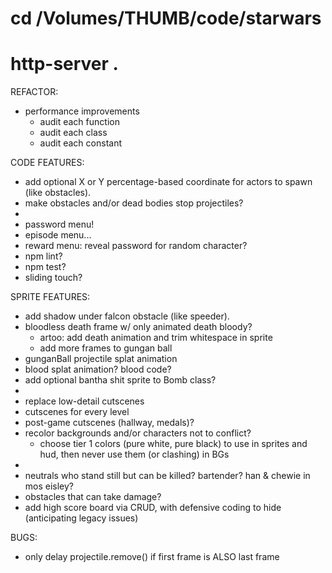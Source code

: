 # cd /Volumes/THUMB/code/starwars
# http-server .

REFACTOR:
* performance improvements
  * audit each function
  * audit each class
  * audit each constant

CODE FEATURES:
* add optional X or Y percentage-based coordinate for actors to spawn (like obstacles).
* make obstacles and/or dead bodies stop projectiles?
*
* password menu!
* episode menu...
* reward menu: reveal password for random character?
* npm lint?
* npm test?
* sliding touch?

SPRITE FEATURES:
* add shadow under falcon obstacle (like speeder).
* bloodless death frame w/ only animated death bloody?
  * artoo: add death animation and trim whitespace in sprite
  * add more frames to gungan ball
* gunganBall projectile splat animation
* blood splat animation? blood code?
* add optional bantha shit sprite to Bomb class?
*
* replace low-detail cutscenes
* cutscenes for every level
* post-game cutscenes (hallway, medals)?
* recolor backgrounds and/or characters not to conflict?
  * choose tier 1 colors (pure white, pure black) to use in sprites and hud, then never use them (or clashing) in BGs
*
* neutrals who stand still but can be killed? bartender? han & chewie in mos eisley?
* obstacles that can take damage?
* add high score board via CRUD, with defensive coding to hide (anticipating legacy issues)

BUGS:
* only delay projectile.remove() if first frame is ALSO last frame
